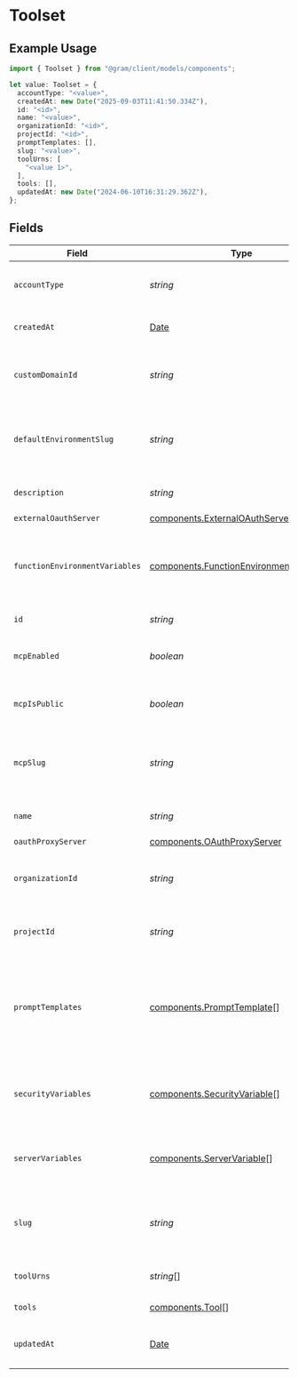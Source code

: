 # Toolset

## Example Usage

```typescript
import { Toolset } from "@gram/client/models/components";

let value: Toolset = {
  accountType: "<value>",
  createdAt: new Date("2025-09-03T11:41:50.334Z"),
  id: "<id>",
  name: "<value>",
  organizationId: "<id>",
  projectId: "<id>",
  promptTemplates: [],
  slug: "<value>",
  toolUrns: [
    "<value 1>",
  ],
  tools: [],
  updatedAt: new Date("2024-06-10T16:31:29.362Z"),
};
```

## Fields

| Field                                                                                              | Type                                                                                               | Required                                                                                           | Description                                                                                        |
| -------------------------------------------------------------------------------------------------- | -------------------------------------------------------------------------------------------------- | -------------------------------------------------------------------------------------------------- | -------------------------------------------------------------------------------------------------- |
| `accountType`                                                                                      | *string*                                                                                           | :heavy_check_mark:                                                                                 | The account type of the organization                                                               |
| `createdAt`                                                                                        | [Date](https://developer.mozilla.org/en-US/docs/Web/JavaScript/Reference/Global_Objects/Date)      | :heavy_check_mark:                                                                                 | When the toolset was created.                                                                      |
| `customDomainId`                                                                                   | *string*                                                                                           | :heavy_minus_sign:                                                                                 | The ID of the custom domain to use for the toolset                                                 |
| `defaultEnvironmentSlug`                                                                           | *string*                                                                                           | :heavy_minus_sign:                                                                                 | A short url-friendly label that uniquely identifies a resource.                                    |
| `description`                                                                                      | *string*                                                                                           | :heavy_minus_sign:                                                                                 | Description of the toolset                                                                         |
| `externalOauthServer`                                                                              | [components.ExternalOAuthServer](../../models/components/externaloauthserver.md)                   | :heavy_minus_sign:                                                                                 | N/A                                                                                                |
| `functionEnvironmentVariables`                                                                     | [components.FunctionEnvironmentVariable](../../models/components/functionenvironmentvariable.md)[] | :heavy_minus_sign:                                                                                 | The function environment variables that are relevant to the toolset                                |
| `id`                                                                                               | *string*                                                                                           | :heavy_check_mark:                                                                                 | The ID of the toolset                                                                              |
| `mcpEnabled`                                                                                       | *boolean*                                                                                          | :heavy_minus_sign:                                                                                 | Whether the toolset is enabled for MCP                                                             |
| `mcpIsPublic`                                                                                      | *boolean*                                                                                          | :heavy_minus_sign:                                                                                 | Whether the toolset is public in MCP                                                               |
| `mcpSlug`                                                                                          | *string*                                                                                           | :heavy_minus_sign:                                                                                 | A short url-friendly label that uniquely identifies a resource.                                    |
| `name`                                                                                             | *string*                                                                                           | :heavy_check_mark:                                                                                 | The name of the toolset                                                                            |
| `oauthProxyServer`                                                                                 | [components.OAuthProxyServer](../../models/components/oauthproxyserver.md)                         | :heavy_minus_sign:                                                                                 | N/A                                                                                                |
| `organizationId`                                                                                   | *string*                                                                                           | :heavy_check_mark:                                                                                 | The organization ID this toolset belongs to                                                        |
| `projectId`                                                                                        | *string*                                                                                           | :heavy_check_mark:                                                                                 | The project ID this toolset belongs to                                                             |
| `promptTemplates`                                                                                  | [components.PromptTemplate](../../models/components/prompttemplate.md)[]                           | :heavy_check_mark:                                                                                 | The prompt templates in this toolset -- Note: these are actual prompts, as in MCP prompts          |
| `securityVariables`                                                                                | [components.SecurityVariable](../../models/components/securityvariable.md)[]                       | :heavy_minus_sign:                                                                                 | The security variables that are relevant to the toolset                                            |
| `serverVariables`                                                                                  | [components.ServerVariable](../../models/components/servervariable.md)[]                           | :heavy_minus_sign:                                                                                 | The server variables that are relevant to the toolset                                              |
| `slug`                                                                                             | *string*                                                                                           | :heavy_check_mark:                                                                                 | A short url-friendly label that uniquely identifies a resource.                                    |
| `toolUrns`                                                                                         | *string*[]                                                                                         | :heavy_check_mark:                                                                                 | The tool URNs in this toolset                                                                      |
| `tools`                                                                                            | [components.Tool](../../models/components/tool.md)[]                                               | :heavy_check_mark:                                                                                 | The tools in this toolset                                                                          |
| `updatedAt`                                                                                        | [Date](https://developer.mozilla.org/en-US/docs/Web/JavaScript/Reference/Global_Objects/Date)      | :heavy_check_mark:                                                                                 | When the toolset was last updated.                                                                 |